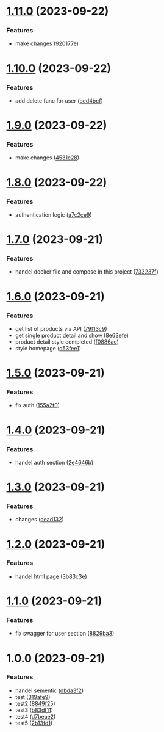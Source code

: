 # [1.11.0](https://github.com/G2-tech-intern/Store-project/compare/1.10.0...1.11.0) (2023-09-22)


### Features

* make changes ([920177e](https://github.com/G2-tech-intern/Store-project/commit/920177ecbfddea00b4d4db898e52872192230646))

# [1.10.0](https://github.com/G2-tech-intern/Store-project/compare/1.9.0...1.10.0) (2023-09-22)


### Features

* add delete func for user ([bed4bcf](https://github.com/G2-tech-intern/Store-project/commit/bed4bcfd224663a241d4ef0752d28064c4f8e3ba))

# [1.9.0](https://github.com/G2-tech-intern/Store-project/compare/1.8.0...1.9.0) (2023-09-22)


### Features

* make changes ([4531c28](https://github.com/G2-tech-intern/Store-project/commit/4531c2840360ece44a42f583b1722525234b5c05))

# [1.8.0](https://github.com/G2-tech-intern/Store-project/compare/1.7.0...1.8.0) (2023-09-22)


### Features

* authentication logic ([a7c2ce9](https://github.com/G2-tech-intern/Store-project/commit/a7c2ce923d0a8accf2df1a92faa89d437bb23720))

# [1.7.0](https://github.com/G2-tech-intern/Store-project/compare/1.6.0...1.7.0) (2023-09-21)


### Features

* handel docker file and compose in this project ([733237f](https://github.com/G2-tech-intern/Store-project/commit/733237fb8655786813b2e90531ca0f18d4426af6))

# [1.6.0](https://github.com/G2-tech-intern/Store-project/compare/1.5.0...1.6.0) (2023-09-21)


### Features

* get list of products via API ([79f13c9](https://github.com/G2-tech-intern/Store-project/commit/79f13c90c2eb25fc49515a040bc5e4243d2bf991))
* get single product detail and show ([8e63efe](https://github.com/G2-tech-intern/Store-project/commit/8e63efe2d83ef1c6f183fbe676623a4249ab00c4))
* product detail style completed ([f0886ae](https://github.com/G2-tech-intern/Store-project/commit/f0886ae7e2ba3f13545c3929b6073a71607ebfe7))
* style homepage ([d53fee1](https://github.com/G2-tech-intern/Store-project/commit/d53fee100d88fefd624bcf5a83ca044d8844e144))

# [1.5.0](https://github.com/G2-tech-intern/Store-project/compare/1.4.0...1.5.0) (2023-09-21)


### Features

* fix auth ([155a2f0](https://github.com/G2-tech-intern/Store-project/commit/155a2f0cc0e2e9d05a73f1c56d0cc9aa5a418ee1))

# [1.4.0](https://github.com/G2-tech-intern/Store-project/compare/1.3.0...1.4.0) (2023-09-21)


### Features

* handel auth section ([2e4646b](https://github.com/G2-tech-intern/Store-project/commit/2e4646bf41e4c1ab2081180ba026df1655284dd6))

# [1.3.0](https://github.com/G2-tech-intern/Store-project/compare/1.2.0...1.3.0) (2023-09-21)


### Features

* changes ([dead132](https://github.com/G2-tech-intern/Store-project/commit/dead1328b8a5846d3490bfa9f45332fe3338f7b5))

# [1.2.0](https://github.com/G2-tech-intern/Store-project/compare/1.1.0...1.2.0) (2023-09-21)


### Features

* handel html page ([3b83c3e](https://github.com/G2-tech-intern/Store-project/commit/3b83c3e184af4d88c41c780f35f391b046b8cf8c))

# [1.1.0](https://github.com/G2-tech-intern/Store-project/compare/1.0.0...1.1.0) (2023-09-21)


### Features

* fix swagger for user section ([8829ba3](https://github.com/G2-tech-intern/Store-project/commit/8829ba3e35c89dce7ce83d8680fcbca810ac2d9c))

# 1.0.0 (2023-09-21)


### Features

* handel sementic ([dbda3f2](https://github.com/G2-tech-intern/Store-project/commit/dbda3f2f362db3c2a3ec796d5a254cf8049d73cd))
* test ([319afe9](https://github.com/G2-tech-intern/Store-project/commit/319afe9c3d93d84c1c28cc6b756a638c093e0a7d))
* test2 ([8849f25](https://github.com/G2-tech-intern/Store-project/commit/8849f2521a88ebafd3a9bdfa031535a29ce5d806))
* test3 ([b83df11](https://github.com/G2-tech-intern/Store-project/commit/b83df1164772968f89d42f95b3b8b55dcb0f2690))
* test4 ([d7beae2](https://github.com/G2-tech-intern/Store-project/commit/d7beae27055d2a177ed82b73a664f41dd3976264))
* test5 ([2b13fd1](https://github.com/G2-tech-intern/Store-project/commit/2b13fd13b1fa35f3f928b19752365505c92aedae))
